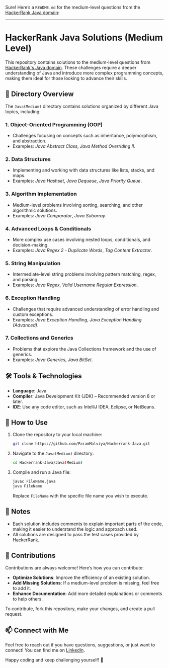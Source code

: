 Sure! Here’s a `README.md` for the medium-level questions from the [HackerRank Java domain](https://www.hackerrank.com/domains/java?badge_type=java&filters%5Bdifficulty%5D%5B%5D=medium):

---

# HackerRank Java Solutions (Medium Level)

This repository contains solutions to the medium-level questions from [HackerRank's Java domain](https://www.hackerrank.com/domains/java?badge_type=java&filters%5Bdifficulty%5D%5B%5D=medium). These challenges require a deeper understanding of Java and introduce more complex programming concepts, making them ideal for those looking to advance their skills.

## 📂 Directory Overview

The `Java(Medium)` directory contains solutions organized by different Java topics, including:

### 1. **Object-Oriented Programming (OOP)**
   - Challenges focusing on concepts such as inheritance, polymorphism, and abstraction.
   - Examples: *Java Abstract Class*, *Java Method Overriding II*.

### 2. **Data Structures**
   - Implementing and working with data structures like lists, stacks, and maps.
   - Examples: *Java Hashset*, *Java Dequeue*, *Java Priority Queue*.

### 3. **Algorithm Implementation**
   - Medium-level problems involving sorting, searching, and other algorithmic solutions.
   - Examples: *Java Comparator*, *Java Subarray*.

### 4. **Advanced Loops & Conditionals**
   - More complex use cases involving nested loops, conditionals, and decision-making.
   - Examples: *Java Regex 2 - Duplicate Words*, *Tag Content Extractor*.

### 5. **String Manipulation**
   - Intermediate-level string problems involving pattern matching, regex, and parsing.
   - Examples: *Java Regex*, *Valid Username Regular Expression*.

### 6. **Exception Handling**
   - Challenges that require advanced understanding of error handling and custom exceptions.
   - Examples: *Java Exception Handling*, *Java Exception Handling (Advanced)*.

### 7. **Collections and Generics**
   - Problems that explore the Java Collections framework and the use of generics.
   - Examples: *Java Generics*, *Java BitSet*.

## 🛠️ Tools & Technologies

- **Language**: Java
- **Compiler**: Java Development Kit (JDK) – Recommended version 8 or later.
- **IDE**: Use any code editor, such as IntelliJ IDEA, Eclipse, or NetBeans.

## 🚀 How to Use

1. Clone the repository to your local machine:
   ```bash
   git clone https://github.com/ParamMalviya/Hackerrank-Java.git
   ```
2. Navigate to the `Java(Medium)` directory:
   ```bash
   cd Hackerrank-Java/Java(Medium)
   ```
3. Compile and run a Java file:
   ```bash
   javac FileName.java
   java FileName
   ```
   Replace `FileName` with the specific file name you wish to execute.

## 📝 Notes

- Each solution includes comments to explain important parts of the code, making it easier to understand the logic and approach used.
- All solutions are designed to pass the test cases provided by HackerRank.

## 🤝 Contributions

Contributions are always welcome! Here’s how you can contribute:

- **Optimize Solutions**: Improve the efficiency of an existing solution.
- **Add Missing Solutions**: If a medium-level problem is missing, feel free to add it.
- **Enhance Documentation**: Add more detailed explanations or comments to help others.

To contribute, fork this repository, make your changes, and create a pull request.

## 📫 Connect with Me

Feel free to reach out if you have questions, suggestions, or just want to connect! You can find me on [LinkedIn](https://www.linkedin.com/in/parammalviya/).

Happy coding and keep challenging yourself! 🚀
